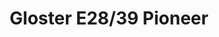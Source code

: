 ---
layout: product
title: "Gloster E28/39 Pioneer"
price: "4300" 
desc: "Plastična maketa"
img_path: "/assets/img/CP72001.webp"
brand: "Clear Prop"
available: false
special_offer: false
new: false
soon: false
cat: "010000"
subcat: "014300"
subsubcat: "00"
sifra: "CP72001"
popular: false
spec: false
---